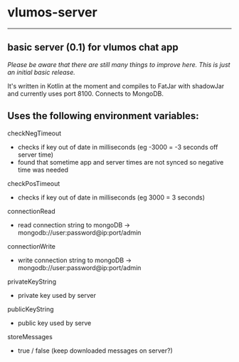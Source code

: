 # vlumos-server

-----------------------------------------------------
basic server (0.1) for vlumos chat app
-----------------------------------------------------

*Please be aware that there are still many things to improve here. This is just an initial basic release.*

It's written in Kotlin at the moment and compiles to FatJar with shadowJar and currently uses port 8100.
Connects to MongoDB.


Uses the following environment variables: 
------------------------------------------------

checkNegTimeout
 - checks if key out of date in milliseconds (eg -3000 = -3 seconds off server time) 
 - found that sometime app and server times are not synced so negative time was needed

checkPosTimeout
 - checks if key out of date in milliseconds (eg 3000 = 3 seconds)

connectionRead
 - read connection string to mongoDB -> mongodb://user:password@ip:port/admin

connectionWrite
 - write connection string to mongoDB -> mongodb://user:password@ip:port/admin

privateKeyString
 - private key used by server

publicKeyString
 - public key used by serve

storeMessages
 - true / false (keep downloaded messages on server?)
